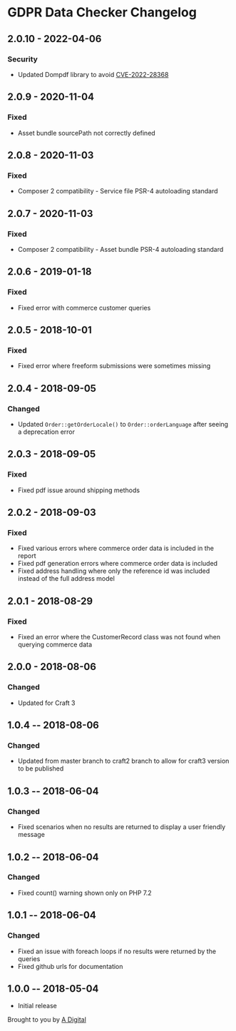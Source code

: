 # GDPR Data Checker Changelog

## 2.0.10 - 2022-04-06
### Security
- Updated Dompdf library to avoid [CVE-2022-28368](https://cve.mitre.org/cgi-bin/cvename.cgi?name=CVE-2022-28368)

## 2.0.9 - 2020-11-04
### Fixed
- Asset bundle sourcePath not correctly defined

## 2.0.8 - 2020-11-03
### Fixed
- Composer 2 compatibility - Service file PSR-4 autoloading standard

## 2.0.7 - 2020-11-03
### Fixed
- Composer 2 compatibility - Asset bundle PSR-4 autoloading standard

## 2.0.6 - 2019-01-18
### Fixed
- Fixed error with commerce customer queries

## 2.0.5 - 2018-10-01
### Fixed
- Fixed error where freeform submissions were sometimes missing

## 2.0.4 - 2018-09-05
### Changed
- Updated `Order::getOrderLocale()` to `Order::orderLanguage` after seeing a deprecation error

## 2.0.3 - 2018-09-05
### Fixed
- Fixed pdf issue around shipping methods

## 2.0.2 - 2018-09-03
### Fixed
- Fixed various errors where commerce order data is included in the report
- Fixed pdf generation errors where commerce order data is included
- Fixed address handling where only the reference id was included instead of the full address model

## 2.0.1 - 2018-08-29
### Fixed
- Fixed an error where the CustomerRecord class was not found when querying commerce data

## 2.0.0 - 2018-08-06
### Changed
- Updated for Craft 3

## 1.0.4 -- 2018-08-06
### Changed
* Updated from master branch to craft2 branch to allow for craft3 version to be published

## 1.0.3 -- 2018-06-04
### Changed
* Fixed scenarios when no results are returned to display a user friendly message

## 1.0.2 -- 2018-06-04
### Changed
* Fixed count() warning shown only on PHP 7.2

## 1.0.1 -- 2018-06-04
### Changed
* Fixed an issue with foreach loops if no results were returned by the queries
* Fixed github urls for documentation

## 1.0.0 -- 2018-05-04
* Initial release

Brought to you by [A Digital](https://adigital.agency)